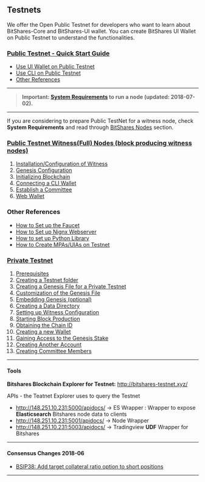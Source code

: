 ## Testnets

We offer the Open Public Testnet for developers who want to learn about BitShares-Core and BitShares-UI wallet. You can create BitShares UI Wallet on Public Testnet to understand the functionalities. 

### [Public Testnet - Quick Start Guide](/core/testnets/public_testnet_details.md#public-testnet---quick-start-guide)
- [Use UI Wallet on Public Testnet](/core/testnets/public_testnet_details.md#use-the-ui-wallet-on-public-testnet)
- [Use CLI on Public Testnet](/core/testnets/public_testnet_details.md#use-the-cli-on-public-testnet)
- [Other References](/core/testnets/public_testnet_details.md#other-references)


***

> **Important: [System Requirements](/core/nodes_full_witness/full_nodes.md#system-requirements) to run a node (updated: 2018-07-02).**

***

If you are considering to prepare Public TestNet for a witness node, check **System Requirements** and read through [BitShares Nodes](/core/nodes_full_witness/README.md#bitshares-nodes-and-p2p-network) section.

### [Public Testnet Witness(Full) Nodes (block producing witness nodes) ](/core/testnets/public_testnet.md)
1. [Installation/Configuration of Witness](/core/testnets/public_testnet.md#1-installation_configuration-of-witness)
2. [Genesis Configuration](/core/testnets/public_testnet.md#2-genesis-configuration)
3. [Initializing Blockchain](/core/testnets/public_testnet.md#3-initializing-blockchain)
4. [Connecting a CLI Wallet](/core/testnets/public_testnet.md#4-connecting-a-cli-wallet)
5. [Establish a Committee](/core/testnets/public_testnet.md#5-establish-a-committee)
6. [Web Wallet](/core/testnets/public_testnet.md#6-web-wallet)

### Other References
- [How to Set up the Faucet](/core/testnets/setup_faucet.md#how-to-set-up-the-faucet)
- [How to Set up Nignx Webserver](/core/testnets/setup_nignx.md#how-to-set-up-nignx-webserver)
- [How to set up Python Library](/core/testnets/setup_python_lib.md#how-to-set-up-python-library)
- [How to Create MPAs/UIAs on Testnet](/core/testnets/setup_python_lib.md#create-mpasuias)

### [Private Testnet](/core/testnets/private_testnet.md#how-to-setup-private-testnet)
1. [Prerequisites](#1-prerequisites)
2. [Creating a Testnet folder](/core/testnets/private_testnet.md#2-creating-a-testnet-folder)
3. [Creating a Genesis File for a Private Testnet](/core/testnets/private_testnet.md#3-creating-a-genesis-file-for-a-private-testnet)
4. [Customization of the Genesis File](/core/testnets/private_testnet.md#4-customization-of-the-genesis-file)
5. [Embedding Genesis (optional)](/core/testnets/private_testnet.md#5-embedding-genesis-optional)
6. [Creating a Data Directory](/core/testnets/private_testnet.md#6-creating-a-data-directory)
7. [Setting up Witness Configuration](/core/testnets/private_testnet.md#7-setting-up-witness-configuration)
8. [Starting Block Production](/core/testnets/private_testnet.md#8-starting-block-production)
9. [Obtaining the Chain ID](/core/testnets/private_testnet.md#9-obtaining-the-chain-id)
10. [Creating a new Wallet](/core/testnets/private_testnet.md#10-creating-a-new-wallet)
11. [Gaining Access to the Genesis Stake](/core/testnets/private_testnet.md#11-gaining-access-to-the-genesis-stake)
12. [Creating Another Account](/core/testnets/private_testnet.md#12-creating-another-account)
13. [Creating Committee Members](/core/testnets/private_testnet.md#13-creating-committee-members)

***
#### Tools
**Bitshares Blockchain Explorer for Testnet:** http://bitshares-testnet.xyz/ 

APIs - the Teatnet Explorer uses to query the Testnet
- http://148.251.10.231:5000/apidocs/ -> ES Wrapper : Wrapper to expose **Elasticsearch** Bitshares node data to clients
- http://148.251.10.231:5001/apidocs/ -> Node Wrapper
- http://148.251.10.231:5003/apidocs/ ->  Tradingview **UDF** Wrapper for Bitshares

***

#### Consensus Changes 2018-06
-  [BSIP38: Add target collateral ratio option to short positions](/core/testnets/consensus-changes-2018-06.md#bsip38-add-target-collateral-ratio-option-to-short-positions) 

***



